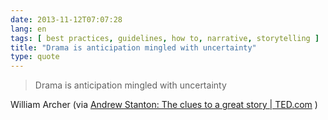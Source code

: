 ```yaml
---
date: 2013-11-12T07:07:28
lang: en
tags: [ best practices, guidelines, how to, narrative, storytelling ]
title: "Drama is anticipation mingled with uncertainty"
type: quote
---
```


> Drama is anticipation mingled with uncertainty

William Archer (via [Andrew Stanton: The clues to a great story  | 
TED.com](http://www.ted.com/talks/andrew_stanton_the_clues_to_a_great_story.html)
)


